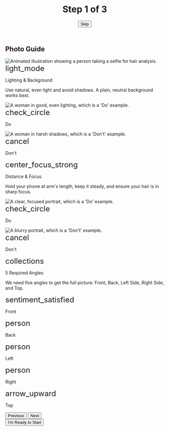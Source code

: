 <!DOCTYPE html>
<html lang="en"><head>
<meta charset="utf-8"/>
<meta content="width=device-width, initial-scale=1.0" name="viewport"/>
<title>Photo Guide Tutorial</title>
<script src="https://cdn.tailwindcss.com?plugins=forms,container-queries"></script>
<link href="https://fonts.googleapis.com/css2?family=Manrope:wght@400;500;600;700;800&amp;display=swap" rel="stylesheet"/>
<link href="https://fonts.googleapis.com/css2?family=Material+Symbols+Outlined" rel="stylesheet"/>
<script>
        tailwind.config = {
            darkMode: "class",
            theme: {
                extend: {
                    colors: {
                        "primary": "#13ec92",
                        "background-light": "#f6f8f7",
                        "background-dark": "#10221a",
                    },
                    fontFamily: {
                        "display": ["Manrope", "sans-serif"]
                    },
                    borderRadius: {
                        "DEFAULT": "0.25rem",
                        "lg": "0.5rem",
                        "xl": "0.75rem",
                        "full": "9999px"
                    },
                },
            },
        }
    </script>
<style>
        .material-symbols-outlined {
            font-variation-settings: 'FILL' 0, 'wght' 400, 'GRAD' 0, 'opsz' 24;
            font-size: 24px;
        }
    </style>
<style>
        body {
            min-height: max(884px, 100dvh);
        }
    </style>
<style>
    body {
      min-height: max(884px, 100dvh);
    }
  </style>
  </head>
<body class="bg-background-light dark:bg-background-dark font-display">
<div class="relative flex h-auto min-h-screen w-full flex-col group/design-root overflow-x-hidden">
<header class="flex items-center p-4 pb-2 justify-between sticky top-0 bg-background-light/80 dark:bg-background-dark/80 backdrop-blur-sm z-10">
<div class="flex size-12 shrink-0 items-center justify-start text-zinc-900 dark:text-zinc-50">
</div>
<h1 class="text-zinc-900 dark:text-zinc-50 text-base font-bold leading-tight tracking-[-0.015em] flex-1 text-center">Step 1 of 3</h1>
<div class="flex w-12 items-center justify-end">
<button class="text-zinc-500 dark:text-zinc-400 text-sm font-bold leading-normal tracking-[0.015em] shrink-0">Skip</button>
</div>
</header>
<main class="flex-1 flex flex-col">
<div class="px-6 py-2 text-center">
<h2 class="text-3xl font-bold text-zinc-900 dark:text-zinc-50 tracking-tighter">Photo Guide</h2>
</div>
<div class="w-full grow py-3 flex items-center justify-center">
<div class="w-full flex items-center justify-center p-4">
<img alt="Animated illustration showing a person taking a selfie for hair analysis." class="aspect-video w-full max-w-sm h-auto object-cover rounded-xl shadow-lg" src="https://lh3.googleusercontent.com/aida-public/AB6AXuC-yATnqvPrUr5tSz4up9mzImwcvlFtGYFoQRJA7KIwWovN0MP9T7kAoIlqAYr6lZZzShJirukdtttyHhVyBK-tCmbX_t_MZ0-BHtLfSQVNnClY8zWfdTJkzwNjHz-QRSJvmWBIj3OA225mOHn6j0TRVspEmv_TQsFzXyszTrf5xRTAieHETsx94JD4WBN6R2zc9TVFVKvIUE6vJWCR_hTWgdzncQamd_9mvamziX1mdwVxCobM_EtLX0IysDb7d70w1j2u-WC_8I0e"/>
</div>
</div>
<div class="flex overflow-x-auto [-ms-scrollbar-style:none] [scrollbar-width:none] [&amp;::-webkit-scrollbar]:hidden snap-x snap-mandatory pb-4">
<div class="flex items-stretch px-4 gap-4">
<div class="flex w-[calc(100vw-48px)] max-w-sm snap-center shrink-0 flex-col gap-4 rounded-xl bg-white dark:bg-zinc-800 shadow-[0_4px_12px_rgba(0,0,0,0.05)] p-5">
<div class="flex items-center gap-3">
<div class="flex h-10 w-10 shrink-0 items-center justify-center rounded-full bg-primary/20 text-primary">
<span class="material-symbols-outlined">light_mode</span>
</div>
<p class="text-zinc-900 dark:text-zinc-50 text-base font-bold leading-normal">Lighting &amp; Background</p>
</div>
<p class="text-zinc-600 dark:text-zinc-300 text-sm font-normal leading-normal">Use natural, even light and avoid shadows. A plain, neutral background works best.</p>
<div class="grid grid-cols-2 gap-3 mt-auto">
<div>
<img alt="A woman in good, even lighting, which is a 'Do' example." class="aspect-square w-full rounded-lg object-cover" src="https://lh3.googleusercontent.com/aida-public/AB6AXuDddEUHpS1U_871pni82AugPbfEvU34LqcKI4Q3mhFSM5-uZ2qj2pGyDmNmILi1DHpfRO3MoaoCZFO9QeFO_O-KMvMbE-YJL70g7otiCNKIsR0sdqLDdobT46k62-zOhYXiH01TKqKoMUfAxra-A5LnkhsD1DEZGn35G3x2NADJtHSt3fI-rPOD6c-AYBPQpt1oZIZjZWiv9mJfWs3kOb223mR3ekmZLRgf5c2NgbkljfZTa_NQkACDNA2vPIQ8gZ8mOe8OW1edbOGr"/>
<div class="mt-2 flex items-center justify-center gap-1">
<span class="material-symbols-outlined text-green-500 text-base">check_circle</span>
<p class="text-xs font-semibold text-green-600 dark:text-green-400">Do</p>
</div>
</div>
<div>
<img alt="A woman in harsh shadows, which is a 'Don't' example." class="aspect-square w-full rounded-lg object-cover" src="https://lh3.googleusercontent.com/aida-public/AB6AXuDj2v1qnk4xk-MDPoKvw4FipgeL1KpWn4ssWlUmQs3TttxvhUuKsZ01nfQKet2hf8TkGndQwELCP-pC-OsR4TirjDAjhUi_EgcnqyX3bMYUnS7ZqmIuS6R-D-LpL3D8IoOFGR5DZzFTZ9sWAVng9zmAQOqE6vwYFxu3dwVTmuOopo7YyfN1gGI5CieYAPdNR19uduOqctCb6xSYfPBJ0DPxGrNEFGsP5Xtka-Bwlx9eEqoHE3_e5Ca-m6aOAC4OHnCt0ywD3PvRlSIJ"/>
<div class="mt-2 flex items-center justify-center gap-1">
<span class="material-symbols-outlined text-red-500 text-base">cancel</span>
<p class="text-xs font-semibold text-red-600 dark:text-red-400">Don't</p>
</div>
</div>
</div>
</div>
<div class="flex w-[calc(100vw-48px)] max-w-sm snap-center shrink-0 flex-col gap-4 rounded-xl bg-white dark:bg-zinc-800 shadow-[0_4px_12px_rgba(0,0,0,0.05)] p-5">
<div class="flex items-center gap-3">
<div class="flex h-10 w-10 shrink-0 items-center justify-center rounded-full bg-primary/20 text-primary">
<span class="material-symbols-outlined">center_focus_strong</span>
</div>
<p class="text-zinc-900 dark:text-zinc-50 text-base font-bold leading-normal">Distance &amp; Focus</p>
</div>
<p class="text-zinc-600 dark:text-zinc-300 text-sm font-normal leading-normal">Hold your phone at arm's length, keep it steady, and ensure your hair is in sharp focus.</p>
<div class="grid grid-cols-2 gap-3 mt-auto">
<div>
<img alt="A clear, focused portrait, which is a 'Do' example." class="aspect-square w-full rounded-lg object-cover" src="https://lh3.googleusercontent.com/aida-public/AB6AXuA8U8FrVfSukExi0OPkaKb6vuP30dJ_ZEjk_b7-JEkJMx1SgNcgOzy5yVjm315bowtbaNBRVh6sYLt8_51LBUa1sE9cYPhDuzWWJTOEwylGvwY44MfU1TETAtQxDIUjTKR1z9_cdpqMNblXuZpxaKmfsVgfWbtsLT-qR_WG36tPT-_JMFjqR_uwspHOwn9780BC-moGgOycPIeKfVL9c8fb8qnRqNTRhqoVVHj8MBNWM3fN53Ea7Sn9l9K1eK68cMY7CsoIa4z-XgTP"/>
<div class="mt-2 flex items-center justify-center gap-1">
<span class="material-symbols-outlined text-green-500 text-base">check_circle</span>
<p class="text-xs font-semibold text-green-600 dark:text-green-400">Do</p>
</div>
</div>
<div>
<img alt="A blurry portrait, which is a 'Don't' example." class="aspect-square w-full rounded-lg object-cover filter blur-sm" src="https://lh3.googleusercontent.com/aida-public/AB6AXuCB4ppDiOMkxqcfbvg2v5h4h-fZYDVoqFOUEgPULekaPbNCysOOlMUEkQ-HzlE3FscjWni9T7oq-3XP7mrz4fbKwDwJNWUZLEsqp-8j1xW_7kQ61Xt0ADNbzdrXM-c7R8ASzkQD0ElC9iOQOknJcjKDZQ7Bqb-IE7CKN7_ifjiNryL3aqqLyTS8czaRDzyC_6yTEsyVYBNDwGxQD9Ijuz-tmqU-6rwqEGKA2INKHefhpCfGEova2PRtRN0ntMjtDuk6WOIrTCOuV8Gc"/>
<div class="mt-2 flex items-center justify-center gap-1">
<span class="material-symbols-outlined text-red-500 text-base">cancel</span>
<p class="text-xs font-semibold text-red-600 dark:text-red-400">Don't</p>
</div>
</div>
</div>
</div>
<div class="flex w-[calc(100vw-48px)] max-w-sm snap-center shrink-0 flex-col gap-4 rounded-xl bg-white dark:bg-zinc-800 shadow-[0_4px_12px_rgba(0,0,0,0.05)] p-5">
<div class="flex items-center gap-3">
<div class="flex h-10 w-10 shrink-0 items-center justify-center rounded-full bg-primary/20 text-primary">
<span class="material-symbols-outlined">collections</span>
</div>
<p class="text-zinc-900 dark:text-zinc-50 text-base font-bold leading-normal">5 Required Angles</p>
</div>
<p class="text-zinc-600 dark:text-zinc-300 text-sm font-normal leading-normal">We need five angles to get the full picture: Front, Back, Left Side, Right Side, and Top.</p>
<div class="grid grid-cols-5 gap-2 mt-auto">
<div class="flex flex-col items-center gap-1.5 text-center">
<div class="flex items-center justify-center w-full aspect-square rounded-lg bg-background-light dark:bg-zinc-700 text-zinc-600 dark:text-zinc-300"><span class="material-symbols-outlined">sentiment_satisfied</span></div>
<p class="text-xs font-medium text-zinc-500 dark:text-zinc-400">Front</p>
</div>
<div class="flex flex-col items-center gap-1.5 text-center">
<div class="flex items-center justify-center w-full aspect-square rounded-lg bg-background-light dark:bg-zinc-700 text-zinc-600 dark:text-zinc-300"><span class="material-symbols-outlined -scale-x-100">person</span></div>
<p class="text-xs font-medium text-zinc-500 dark:text-zinc-400">Back</p>
</div>
<div class="flex flex-col items-center gap-1.5 text-center">
<div class="flex items-center justify-center w-full aspect-square rounded-lg bg-background-light dark:bg-zinc-700 text-zinc-600 dark:text-zinc-300"><span class="material-symbols-outlined">person</span></div>
<p class="text-xs font-medium text-zinc-500 dark:text-zinc-400">Left</p>
</div>
<div class="flex flex-col items-center gap-1.5 text-center">
<div class="flex items-center justify-center w-full aspect-square rounded-lg bg-background-light dark:bg-zinc-700 text-zinc-600 dark:text-zinc-300"><span class="material-symbols-outlined">person</span></div>
<p class="text-xs font-medium text-zinc-500 dark:text-zinc-400">Right</p>
</div>
<div class="flex flex-col items-center gap-1.5 text-center">
<div class="flex items-center justify-center w-full aspect-square rounded-lg bg-background-light dark:bg-zinc-700 text-zinc-600 dark:text-zinc-300"><span class="material-symbols-outlined">arrow_upward</span></div>
<p class="text-xs font-medium text-zinc-500 dark:text-zinc-400">Top</p>
</div>
</div>
</div>
</div>
</div>
</main>
<footer class="sticky bottom-0 bg-background-light dark:bg-background-dark p-4 pt-2">
<div class="flex w-full items-center justify-center gap-2 py-3">
<div class="h-2 w-4 rounded-full bg-primary"></div>
<div class="h-2 w-2 rounded-full bg-zinc-300 dark:bg-zinc-600"></div>
<div class="h-2 w-2 rounded-full bg-zinc-300 dark:bg-zinc-600"></div>
</div>
<div class="flex w-full items-center justify-between gap-3 pb-3">
<button class="flex min-w-[84px] cursor-pointer items-center justify-center overflow-hidden rounded-xl h-12 px-4 bg-zinc-200 dark:bg-zinc-700 text-zinc-800 dark:text-zinc-100 text-base font-bold leading-normal tracking-[0.015em]">
<span class="truncate">Previous</span>
</button>
<button class="flex min-w-[84px] w-full cursor-pointer items-center justify-center overflow-hidden rounded-xl h-12 px-4 bg-zinc-200 dark:bg-zinc-700 text-zinc-800 dark:text-zinc-100 text-base font-bold leading-normal tracking-[0.015em]">
<span class="truncate">Next</span>
</button>
</div>
<button class="flex min-w-[84px] w-full cursor-pointer items-center justify-center overflow-hidden rounded-xl h-12 px-4 bg-primary text-zinc-900 text-base font-bold leading-normal tracking-[0.015em]">
<span class="truncate">I'm Ready to Start</span>
</button>
</footer>
</div>

</body></html>
